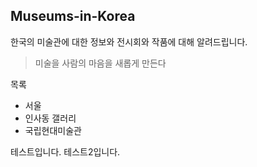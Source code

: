 ## __Museums-in-Korea__
한국의 미술관에 대한 정보와 전시회와 작품에 대해 알려드립니다.

>미술을 사람의 마음을 새롭게 만든다

목록
* 서울
 * 인사동 갤러리
 * 국립현대미술관



테스트입니다. 
테스트2입니다.
